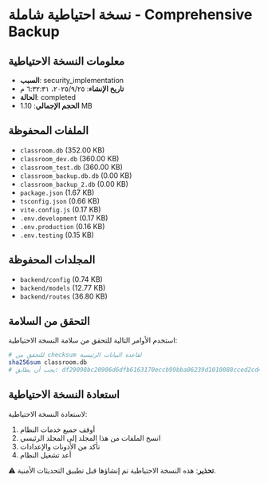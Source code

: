 # نسخة احتياطية شاملة - Comprehensive Backup

## معلومات النسخة الاحتياطية
- **السبب**: security_implementation
- **تاريخ الإنشاء**: ٢٥‏/٩‏/٢٠٢٥، ٦:٣٢:٣١ م
- **الحالة**: completed
- **الحجم الإجمالي**: 1.10 MB

## الملفات المحفوظة
- `classroom.db` (352.00 KB)
- `classroom_dev.db` (360.00 KB)
- `classroom_test.db` (360.00 KB)
- `classroom_backup.db.db` (0.00 KB)
- `classroom_backup_2.db` (0.00 KB)
- `package.json` (1.67 KB)
- `tsconfig.json` (0.66 KB)
- `vite.config.js` (0.17 KB)
- `.env.development` (0.17 KB)
- `.env.production` (0.16 KB)
- `.env.testing` (0.15 KB)

## المجلدات المحفوظة  
- `backend/config` (0.74 KB)
- `backend/models` (12.77 KB)
- `backend/routes` (36.80 KB)

## التحقق من السلامة
استخدم الأوامر التالية للتحقق من سلامة النسخة الاحتياطية:

```bash
# للتحقق من checksum لقاعدة البيانات الرئيسية
sha256sum classroom.db
# يجب أن يطابق: df29098bc20906d6dfb6163170eccb99bba06239d1010088cced2cd4cc325ff9
```

## استعادة النسخة الاحتياطية
لاستعادة النسخة الاحتياطية:
1. أوقف جميع خدمات النظام
2. انسخ الملفات من هذا المجلد إلى المجلد الرئيسي
3. تأكد من الأذونات والإعدادات
4. أعد تشغيل النظام

⚠️ **تحذير**: هذه النسخة الاحتياطية تم إنشاؤها قبل تطبيق التحديثات الأمنية.
